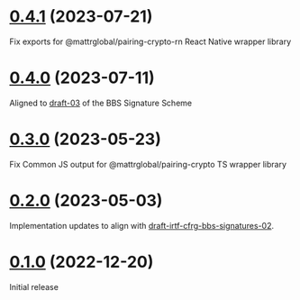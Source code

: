 # [0.4.1](https://github.com/mattrglobal/pairing_crypto/compare/0.4.0...0.4.1) (2023-07-21)

Fix exports for @mattrglobal/pairing-crypto-rn React Native wrapper library

# [0.4.0](https://github.com/mattrglobal/pairing_crypto/compare/0.4.0...0.3.0) (2023-07-11)

Aligned to [draft-03](https://datatracker.ietf.org/doc/draft-irtf-cfrg-bbs-signatures/03/) of the BBS Signature Scheme

# [0.3.0](https://github.com/mattrglobal/pairing_crypto/compare/0.3.0...0.2.0) (2023-05-23)

Fix Common JS output for @mattrglobal/pairing-crypto TS wrapper library

# [0.2.0](https://github.com/mattrglobal/pairing_crypto/compare/0.2.0...0.1.0) (2023-05-03)

Implementation updates to align with [draft-irtf-cfrg-bbs-signatures-02](https://datatracker.ietf.org/doc/draft-irtf-cfrg-bbs-signatures/).

# [0.1.0](https://github.com/mattrglobal/pairing_crypto/compare/0.1.0...master) (2022-12-20)

Initial release